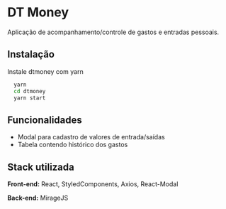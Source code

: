 
# DT Money

Aplicação de acompanhamento/controle de gastos e entradas pessoais.



## Instalação

Instale dtmoney com yarn

```bash
  yarn
  cd dtmoney
  yarn start
```
    
## Funcionalidades

- Modal para cadastro de valores de entrada/saídas
- Tabela contendo histórico dos gastos

## Stack utilizada

**Front-end:** React, StyledComponents, Axios, React-Modal

**Back-end:** MirageJS
